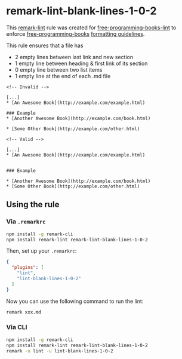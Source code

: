 # remark-lint-blank-lines-1-0-2

This [remark-lint](https://github.com/wooorm/remark-lint) rule was created for [free-programming-books-lint](https://github.com/vhf/free-programming-books-lint) to enforce [free-programming-books](https://github.com/vhf/free-programming-books) [formatting guidelines](https://github.com/vhf/free-programming-books/blob/master/CONTRIBUTING.md#formatting).

This rule ensures that a file has

- 2 empty lines between last link and new section
- 1 empty line between heading & first link of its section
- 0 empty line between two list items
- 1 empty line at the end of each .md file

```Text
<!-- Invalid -->

[...]
* [An Awesome Book](http://example.com/example.html)

### Example
* [Another Awesome Book](http://example.com/book.html)

* [Some Other Book](http://example.com/other.html)

<!-- Valid -->

[...]
* [An Awesome Book](http://example.com/example.html)


### Example

* [Another Awesome Book](http://example.com/book.html)
* [Some Other Book](http://example.com/other.html)
```

## Using the rule

### Via `.remarkrc`

```bash
npm install -g remark-cli
npm install remark-lint remark-lint-blank-lines-1-0-2
```

Then, set up your `.remarkrc`:

```JSON
{
  "plugins": [
    "lint",
    "lint-blank-lines-1-0-2"
  ]
}
```

Now you can use the following command to run the lint:

```bash
remark xxx.md
```

### Via CLI

```bash
npm install -g remark-cli
npm install remark-lint remark-lint-blank-lines-1-0-2
remark -u lint -u lint-blank-lines-1-0-2
```
